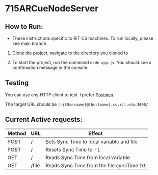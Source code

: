 # 715ARCueNodeServer

## How to Run:

* These instructions specific to RIT CS machines. To run locally, please see main branch.

1. Clone the project, navigate to the directory you cloned to

2. To start the project, run the command `node app.js`. You should see a confirmation message in the console.

## Testing

You can use any HTTP client to test. I prefer [Postman](https://www.postman.com/). 

The target URL should be `[ritUsername]@[hostname].cs.rit.edu:3000/`

## Current Active requests:

| Method | URL   | Effect                                     |
|--------|-------|--------------------------------------------|
| POST   | /     | Sets Sync Time to local variable and file  |
| POST   | /     | Resets Sync Time to -1                     |
| GET    | /     | Reads Sync Time from local variable        |
| GET    | /file | Reads Sync Time from the file syncTime.txt |
